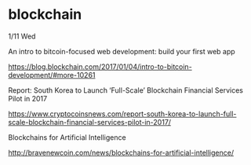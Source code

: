 # blockchain

1/11 Wed

An intro to bitcoin-focused web development: build your first web app 

 https://blog.blockchain.com/2017/01/04/intro-to-bitcoin-development/#more-10261

Report: South Korea to Launch ‘Full-Scale’ Blockchain Financial Services Pilot in 2017 

 https://www.cryptocoinsnews.com/report-south-korea-to-launch-full-scale-blockchain-financial-services-pilot-in-2017/

Blockchains for Artificial Intelligence 

 http://bravenewcoin.com/news/blockchains-for-artificial-intelligence/

